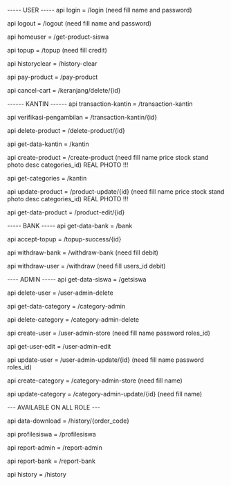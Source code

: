 ----- USER -----
api login = /login (need fill name<String> and password<String>)

api logout = /logout (need fill name<String> and password<String>)

api homeuser = /get-product-siswa

api topup = /topup (need fill credit<Int>)

api historyclear = /history-clear

api pay-product = /pay-product

api cancel-cart = /keranjang/delete/{id}

------ KANTIN ------
api transaction-kantin = /transaction-kantin

api verifikasi-pengambilan = /transaction-kantin/{id}

api delete-product = /delete-product/{id}

api get-data-kantin = /kantin

api create-product = /create-product (need fill name<String> price<Int> stock<Int> stand<String> photo<String> desc<String> categories_id<Int>) REAL PHOTO !!!

api get-categories = /kantin

api update-product = /product-update/{id} (need fill name<String> price<Int> stock<Int> stand<String> photo<String> desc<String> categories_id<Int>) REAL PHOTO !!!

api get-data-product = /product-edit/{id}

----- BANK -----
api get-data-bank = /bank

api accept-topup = /topup-success/{id}

api withdraw-bank = /withdraw-bank (need fill debit<Int>)

api withdraw-user = /withdraw (need fill users_id<Int> debit<Int>)

---- ADMIN -----
api get-data-siswa = /getsiswa

api delete-user = /user-admin-delete

api get-data-category = /category-admin

api delete-category = /category-admin-delete

api create-user = /user-admin-store (need fill name<String> password<String> roles_id<Int>)

api get-user-edit = /user-admin-edit

api update-user = /user-admin-update/{id} (need fill name<String> password<String> roles_id<Int>)

api create-category = /category-admin-store (need fill name<String>)

api update-category = /category-admin-update/{id} (need fill name<String>)

--- AVAILABLE ON ALL ROLE ---

api data-download = /history/{order_code}

api profilesiswa = /profilesiswa

api report-admin = /report-admin

api report-bank = /report-bank

api history = /history


